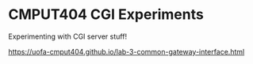# CMPUT404 CGI Experiments

Experimenting with CGI server stuff!

https://uofa-cmput404.github.io/lab-3-common-gateway-interface.html